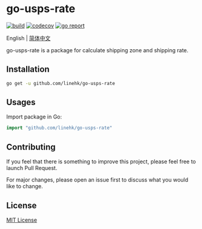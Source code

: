 # go-usps-rate

[![build](https://github.com/linehk/go-usps-rate/actions/workflows/build.yml/badge.svg "build")](https://github.com/linehk/go-usps-rate/actions)
[![codecov](https://codecov.io/gh/linehk/go-usps-rate/graph/badge.svg "codecov")](https://codecov.io/gh/linehk/go-usps-rate)
[![go report](https://goreportcard.com/badge/github.com/linehk/go-usps-rate "go report")](https://goreportcard.com/report/github.com/linehk/go-usps-rate)

English | [简体中文](./README-zh.md "简体中文")

go-usps-rate is a package for calculate shipping zone and shipping rate.

## Installation

```bash
go get -u github.com/linehk/go-usps-rate
```

## Usages

Import package in Go:

```go
import "github.com/linehk/go-usps-rate" 
```

## Contributing

If you feel that there is something to improve this project, please feel free to launch Pull Request.

For major changes, please open an issue first to discuss what you would like to change.

## License

[MIT License](./LICENSE "MIT License")